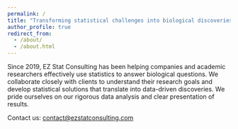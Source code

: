 ```yaml
---
permalink: /
title: "Transforming statistical challenges into biological discoveries"
author_profile: true
redirect_from: 
  - /about/
  - /about.html
---
```


Since 2019, EZ Stat Consulting has been helping companies and academic researchers effectively use statistics to answer biological questions. We collaborate closely with clients to understand their research goals and develop statistical solutions that translate into data-driven discoveries. We pride ourselves on our rigorous data analysis and clear presentation of results.


Contact us: contact@ezstatconsulting.com